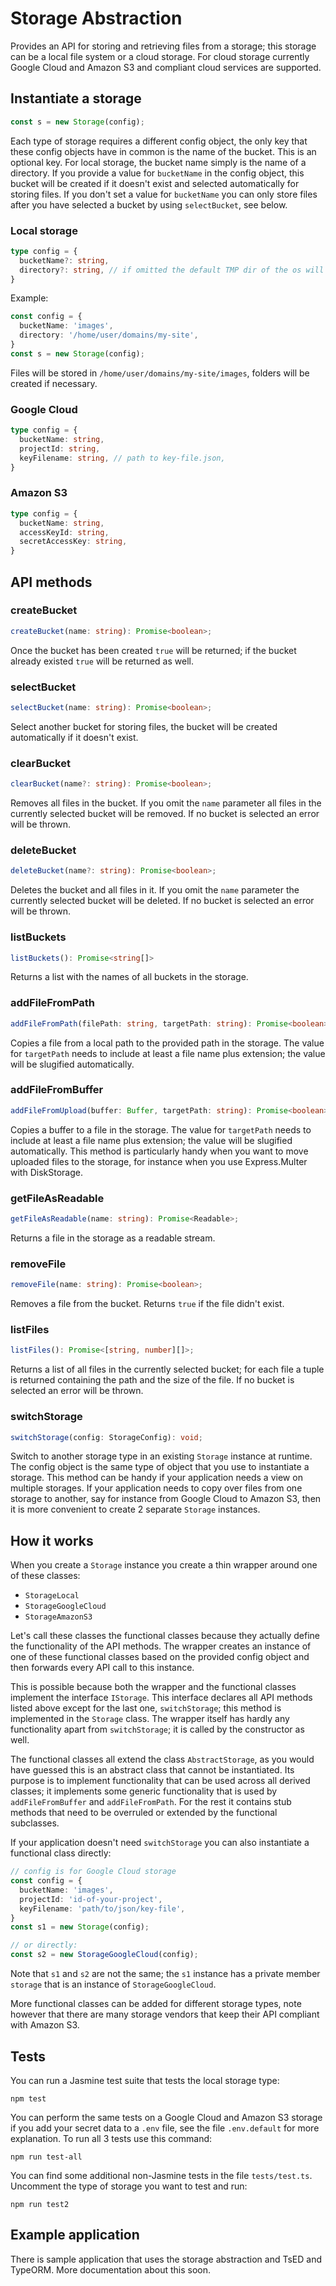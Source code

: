 # Storage Abstraction

Provides an API for storing and retrieving files from a storage; this storage can be a local file system or a cloud storage. For cloud storage currently Google Cloud and Amazon S3 and compliant cloud services are supported.

## Instantiate a storage

```javascript
const s = new Storage(config);
```

Each type of storage requires a different config object, the only key that these config objects have in common is the name of the bucket. This is an optional key. For local storage, the bucket name simply is the name of a directory. If you provide a value for `bucketName` in the config object, this bucket will be created if it doesn't exist and selected automatically for storing files. If you don't set a value for `bucketName` you can only store files after you have selected a bucket by using `selectBucket`, see below.

### Local storage
```typescript
type config = {
  bucketName?: string,
  directory?: string, // if omitted the default TMP dir of the os will be used
}
```
Example: 

```typescript
const config = {
  bucketName: 'images',
  directory: '/home/user/domains/my-site',
}
const s = new Storage(config); 
```
Files will be stored in `/home/user/domains/my-site/images`, folders will be created if necessary.

### Google Cloud
```typescript
type config = {
  bucketName: string,
  projectId: string,
  keyFilename: string, // path to key-file.json,
}
```

### Amazon S3
```typescript
type config = {
  bucketName: string,
  accessKeyId: string,
  secretAccessKey: string,
}
```

## API methods

### createBucket
```typescript
createBucket(name: string): Promise<boolean>;
```
Once the bucket has been created `true` will be returned; if the bucket already existed `true` will be returned as well.

### selectBucket
```typescript
selectBucket(name: string): Promise<boolean>;
```
Select another bucket for storing files, the bucket will be created automatically if it doesn't exist.

### clearBucket
```typescript
clearBucket(name?: string): Promise<boolean>;
```
Removes all files in the bucket. If you omit the `name` parameter all files in the currently selected bucket will be removed. If no bucket is selected an error will be thrown.

### deleteBucket
```typescript
deleteBucket(name?: string): Promise<boolean>;
```
Deletes the bucket and all files in it. If you omit the `name` parameter the currently selected bucket will be deleted. If no bucket is selected an error will be thrown.

### listBuckets
```typescript
listBuckets(): Promise<string[]>
```
Returns a list with the names of all buckets in the storage.

### addFileFromPath
```typescript
addFileFromPath(filePath: string, targetPath: string): Promise<boolean>;
```
Copies a file from a local path to the provided path in the storage. The value for `targetPath` needs to include at least a file name plus extension; the value will be slugified automatically.

### addFileFromBuffer
```typescript
addFileFromUpload(buffer: Buffer, targetPath: string): Promise<boolean>;
```
Copies a buffer to a file in the storage. The value for `targetPath` needs to include at least a file name plus extension; the value will be slugified automatically. This method is particularly handy when you want to move uploaded files to the storage, for instance when you use Express.Multer with DiskStorage.

### getFileAsReadable
```typescript
getFileAsReadable(name: string): Promise<Readable>;
```
Returns a file in the storage as a readable stream.

### removeFile
```typescript
removeFile(name: string): Promise<boolean>;
```
Removes a file from the bucket. Returns `true` if the file didn't exist.

### listFiles
```typescript
listFiles(): Promise<[string, number][]>;
```
Returns a list of all files in the currently selected bucket; for each file a tuple is returned containing the path and the size of the file. If no bucket is selected an error will be thrown.

### switchStorage
```typescript
switchStorage(config: StorageConfig): void;
```
Switch to another storage type in an existing `Storage` instance at runtime. The config object is the same type of object that you use to instantiate a storage. This method can be handy if your application needs a view on multiple storages. If your application needs to copy over files from one storage to another, say for instance from Google Cloud to Amazon S3, then it is more convenient to create 2 separate `Storage` instances.


## How it works

When you create a `Storage` instance you create a thin wrapper around one of these classes:

- `StorageLocal`
- `StorageGoogleCloud`
- `StorageAmazonS3`

Let's call these classes the functional classes because they actually define the functionality of the API methods. The wrapper creates an instance of one of these functional classes based on the provided config object and then forwards every API call to this instance. 

This is possible because both the wrapper and the functional classes implement the interface `IStorage`. This interface declares all API methods listed above except for the last one, `switchStorage`; this method is implemented in the `Storage` class. The wrapper itself has hardly any functionality apart from `switchStorage`; it is called by the constructor as well. 

The functional classes all extend the class `AbstractStorage`, as you would have guessed this is an abstract class that cannot be instantiated. Its purpose is to implement functionality that can be used across all derived classes; it implements some generic functionality that is used by `addFileFromBuffer` and `addFileFromPath`. For the rest it contains stub methods that need to be overruled or extended by the functional subclasses.

If your application doesn't need `switchStorage` you can also instantiate a functional class directly:

```typescript
// config is for Google Cloud storage
const config = {
  bucketName: 'images',
  projectId: 'id-of-your-project',
  keyFilename: 'path/to/json/key-file',
}
const s1 = new Storage(config); 

// or directly:
const s2 = new StorageGoogleCloud(config);
```
Note that `s1` and `s2` are not the same; the `s1` instance has a private member `storage` that is an instance of `StorageGoogleCloud`. 

More functional classes can be added for different storage types, note however that there are many storage vendors that keep their API compliant with Amazon S3.

## Tests

You can run a Jasmine test suite that tests the local storage type:

```npm test```

You can perform the same tests on a Google Cloud and Amazon S3 storage if you add your secret data to a `.env` file, see the file `.env.default` for more explanation. To run all 3 tests use this command:

```npm run test-all```

You can find some additional non-Jasmine tests in the file `tests/test.ts`. Uncomment the type of storage you want to test and run:

```npm run test2```

## Example application

There is sample application that uses the storage abstraction and TsED and TypeORM. More documentation about this soon.

